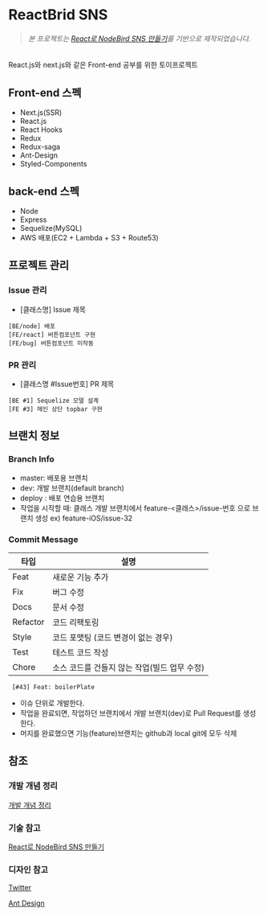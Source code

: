 # ReactBrid SNS
>###### 본 프로젝트는 [React로 NodeBird SNS 만들기](https://www.inflearn.com/course/%EB%85%B8%EB%93%9C%EB%B2%84%EB%93%9C-%EB%A6%AC%EC%95%A1%ED%8A%B8-%EB%A6%AC%EB%89%B4%EC%96%BC/dashboard)를 기반으로 제작되었습니다.
React.js와 next.js와 같은 Front-end 공부를 위한 토이프로젝트

## Front-end 스펙

- Next.js(SSR)
- React.js
- React Hooks
- Redux
- Redux-saga
- Ant-Design
- Styled-Components

## back-end 스펙

- Node
- Express
- Sequelize(MySQL)
- AWS 배포(EC2 + Lambda + S3 + Route53)

## 프로젝트 관리
### Issue 관리
- [클래스명] Issue 제목
```
[BE/node] 배포
[FE/react] 버튼컴포넌트 구현
[FE/bug] 버튼컴포넌트 미작동
```

### PR 관리
- [클래스명 #Issue번호] PR 제목

```
[BE #1] Sequelize 모델 설계
[FE #3] 메인 상단 topbar 구현
```

## 브랜치 정보
### Branch Info
- master: 배포용 브랜치
- dev: 개발 브랜치(default branch)
- deploy : 배포 연습용 브랜치
- 작업을 시작할 때: 클래스 개발 브랜치에서 feature-<클래스>/issue-번호 으로 브랜치 생성
    ex) feature-iOS/issue-32

### Commit Message
| 타입 | 설명 |
|--|--|
|Feat|새로운 기능 추가|
|Fix|버그 수정|
|Docs|문서 수정|
|Refactor|코드 리팩토링|
|Style|코드 포맷팅 (코드 변경이 없는 경우)|
|Test|테스트 코드 작성|
|Chore|소스 코드를 건들지 않는 작업(빌드 업무 수정)|

```
 [#43] Feat: boilerPlate
```
 - 이슈 단위로 개발한다.
 - 작업을 완료되면, 작업하던 브랜치에서 개발 브랜치(dev)로 Pull Request를 생성한다.
 - 머지를 완료했으면 기능(feature)브랜치는 github과 local git에 모두 삭제 

## 참조
### 개발 개념 정리

[개발 개념 정리](https://jun0127.tistory.com/category/IT/Programmers)

### 기술 참고

[React로 NodeBird SNS 만들기](https://www.inflearn.com/course/react_nodebird/dashboard)

### 디자인 참고

[Twitter](https://twitter.com/home?lang=ko)

[Ant Design](https://ant.design/)
